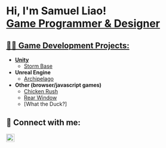 <h1>Hi, I'm Samuel Liao! <br/><a href="https://github.com/saliao">Game Programmer & Designer</a> <a href="https://www.linkedin.com/in/samuel--liao/"></h1>

<h2>👨‍💻 Game Development Projects:</h2>

- <b>Unity</b>
  - [Storm Base](https://shadowhandstudios.itch.io/storm-base)
- <b>Unreal Engine</b>
  - [Archipelago](https://store.steampowered.com/app/2952580/Archipelago/)
- <b>Other (browser/javascript games) </b>
  - [Chicken Rush](https://saliao.github.io/EndlessRunner/)
  - [Rear Window](https://saliao.github.io/Final-Game/)
  - [What the Duck?]




<h2> 🤳 Connect with me:</h2>

[<img align="left" alt="SamuelLiao | LinkedIn" width="22px" src="https://cdn.jsdelivr.net/npm/simple-icons@v3/icons/linkedin.svg" />][linkedin]

[linkedin]: https://www.linkedin.com/in/samuel--liao

<!--
**saliao/saliao** is a ✨ _special_ ✨ repository because its `README.md` (this file) appears on your GitHub profile.

Here are some ideas to get you started:

- 🔭 I’m currently working on ...
- 🌱 I’m currently learning ...
- 👯 I’m looking to collaborate on ...
- 🤔 I’m looking for help with ...
- 💬 Ask me about ...
- 📫 How to reach me: ...
- 😄 Pronouns: ...
- ⚡ Fun fact: ...
-->

